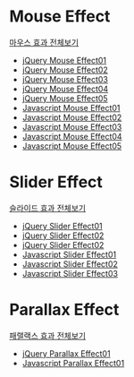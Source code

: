 


<h1>Mouse Effect</h1>
<p><a href="https://webstoryboy.github.io/script/mouseEffect/mouse00.html">마우스 효과 전체보기</a></p>

<ul>
  <li><a href="https://webstoryboy.github.io/script/mouseEffect/mouse01.html">jQuery Mouse Effect01</a></li>
  <li><a href="https://webstoryboy.github.io/script/mouseEffect/mouse02.html">jQuery Mouse Effect02</a></li>
  <li><a href="https://webstoryboy.github.io/script/mouseEffect/mouse03.html">jQuery Mouse Effect03</a></li>
  <li><a href="https://webstoryboy.github.io/script/mouseEffect/mouse04.html">jQuery Mouse Effect04</a></li>
  <li><a href="https://webstoryboy.github.io/script/mouseEffect/mouse05.html">jQuery Mouse Effect05</a></li>
  <li><a href="https://webstoryboy.github.io/script/mouseEffect/mouse01-javascript.html">Javascript Mouse Effect01</a></li>
  <li><a href="https://webstoryboy.github.io/script/mouseEffect/mouse02-javascript.html">Javascript Mouse Effect02</a></li>
  <li><a href="https://webstoryboy.github.io/script/mouseEffect/mouse03-javascript.html">Javascript Mouse Effect03</a></li>
  <li><a href="https://webstoryboy.github.io/script/mouseEffect/mouse04-javascript.html">Javascript Mouse Effect04</a></li>
  <li><a href="https://webstoryboy.github.io/script/mouseEffect/mouse05-javascript.html">Javascript Mouse Effect05</a></li>
</ul>


<h1>Slider Effect</h1>
<p><a href="https://webstoryboy.github.io/script/sliderEffect/slider00.html">슬라이드 효과 전체보기</a></p>

<ul>
  <li><a href="https://webstoryboy.github.io/script/parallaxEffect/slider01.html">jQuery Slider Effect01</a></li>
  <li><a href="https://webstoryboy.github.io/script/parallaxEffect/slider02.html">jQuery Slider Effect02</a></li>
  <li><a href="https://webstoryboy.github.io/script/parallaxEffect/slider02.html">jQuery Slider Effect02</a></li>
  <li><a href="https://webstoryboy.github.io/script/parallaxEffect/slider01-javascript.html">Javascript Slider Effect01</a></li>
  <li><a href="https://webstoryboy.github.io/script/parallaxEffect/slider02-javascript.html">Javascript Slider Effect02</a></li>
  <li><a href="https://webstoryboy.github.io/script/parallaxEffect/slider03-javascript.html">Javascript Slider Effect03</a></li>
</ul>



<h1>Parallax Effect</h1>
<p><a href="https://webstoryboy.github.io/script/parallaxEffect/parallax00.html">패랠랙스 효과 전체보기</a></p>

<ul>
  <li><a href="https://webstoryboy.github.io/script/parallaxEffect/parallax01.html">jQuery Parallax Effect01</a></li>
  <li><a href="https://webstoryboy.github.io/script/parallaxEffect/parallax01-javascript.html">Javascript Parallax Effect01</a></li>
</ul>
